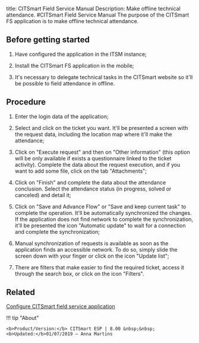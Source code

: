 title: CITSmart Field Service Manual
Description: Make offline technical attendance.
#CITSmart Field Service Manual
The purpose of the CITSmart FS application is to make offline technical attendance.

Before getting started
--------------------------

1.  Have configured the application in the ITSM instance;

2.  Install the CITSmart FS application in the mobile;

3.  It's necessary to delegate technical tasks in the CITSmart website so it'll
    be possible to field attendance in offline.

Procedure
-------------

1.  Enter the login data of the application;

2.  Select and click on the ticket you want. It'll be presented a screen with
    the request data, including the location map where it'll make the
    attendance;

3.  Click on "Execute request" and then on "Other information" (this option will
    be only available if exists a questionnaire linked to the ticket activity).
    Complete the data about the request execution, and if you want to add some
    file, click on the tab "Attachments";

4.  Click on "Finish" and complete the data about the attendance conclusion.
    Select the attendance status (in progress, solved or canceled) and detail
    it;

5.  Click on "Save and Advance Flow" or "Save and keep current task" to complete
    the operation. It'll be automatically synchronized the changes. If the
    application does not find network to complete the synchronization, it'll be
    presented the icon "Automatic update" to wait for a connection and complete the
    synchronization;

6.  Manual synchronization of requests is available as soon as the application
    finds an accessible network. To do so, simply slide the screen down with
    your finger or click on the icon "Update list";

7.  There are filters that make easier to find the required ticket, access it
    through the search box, or click on the icon "Filters".

Related
-------------  

[Configure CITSmart field service application](/en-us/citsmart-esp-8/additional-features/mobile-and-field-service/field-service/citsmart-field-service-manual.html)

!!! tip "About"

    <b>Product/Version:</b> CITSmart ESP | 8.00 &nbsp;&nbsp;
    <b>Updated:</b>01/07/2019 – Anna Martins
    


